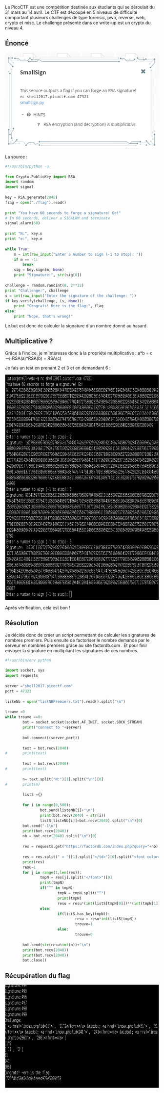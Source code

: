 Le PicoCTF est une compétition destinée aux étudiants qui se déroulait du 31 mars au 14 avril. Le CTF est découpé en 5 niveaux de difficulté comportant plusieurs challenges de type forensic, pwn, reverse, web, crypto et misc. Le challenge présenté dans ce write-up est un crypto du niveau 4.

<h2>Énoncé</h2>
<img class="size-full wp-image-759 aligncenter" src="smallsign1.png" alt="" width="518" height="314" />

La source :
```python 
#!/usr/bin/python -u                                              

from Crypto.PublicKey import RSA                                  
import random                                                     
import signal                                                     

key = RSA.generate(2048)                                          
flag = open("./flag").read()                                      

print "You have 60 seconds to forge a signature! Go!"             
# In 60 seconds, deliver a SIGALRM and terminate                  
signal.alarm(60)                                                  

print "N:", key.n                                                 
print "e:", key.e                                                 

while True:                                                       
    m = int(raw_input("Enter a number to sign (-1 to stop): "))   
    if m == -1:                                                   
        break                                                     
    sig = key.sign(m, None)                                       
    print "Signature:", str(sig[0])                               

challenge = random.randint(0, 2**32)                              
print "Challenge:", challenge                                     
s = int(raw_input("Enter the signature of the challenge: "))      
if key.verify(challenge, (s, None)):                              
    print "Congrats! Here is the flag:", flag                     
else:                                                             
    print "Nope, that's wrong!"
```

Le but est donc de calculer la signature d'un nombre donné au hasard.

<h2>Multiplicative ?</h2>
Grâce à l'indice, je m'intéresse donc à la propriété multiplicative : a*b = c ==&gt; RSA(a)*RSA(b) = RSA(c)

Je fais un test en prenant 2 et 3 et en demandant 6 :

<img class="alignnone size-full wp-image-808" src="smallsign2.png" alt="" width="901" height="734" />

Après vérification, cela est bon !


<h2>Résolution</h2>
Je décide donc de créer un script permettant de calculer les signatures de nombres premiers. Puis ensuite de factoriser le nombre demandé par le serveur en nombres premiers grâce au site factordb.com . Et pour finir envoyer la signature en multipliant les signatures de ces nombres.

```python 
#!/usr/bin/env python                                             
                                                                  
import socket, sys                                                
import requests                                                   
                                                                  
server ="shell2017.picoctf.com"                                   
port = 47321                                                      
                                                                  
listeNb = open("listNBPremiers.txt").read().split("\n")           
                                                                  
trouve =0                                                         
while trouve ==0:                                                 
        bot = socket.socket(socket.AF_INET, socket.SOCK_STREAM)   
        print("connect to "+server)                               
                                                                  
        bot.connect((server,port))                                
                                                                  
        text = bot.recv(2040)                                     
#       print(text)                                               
                                                                  
        text = bot.recv(2040)                                     
#       print(text)                                               
                                                                  
        n= text.split("N:")[1].split("\n")[0]                     
#       print(n)                                                  
                                                                  
        listS ={}                                                 
                                                                  
        for i in range(0,500):                                    
                bot.send(listeNb[i]+"\n")                         
                print(bot.recv(2040) + str(i))                    
                listS[listeNb[i]]=bot.recv(2040).split("\n")[0]   
        bot.send("-1\n")                                          
        print(bot.recv(2040))                                     
        nb = bot.recv(2040).split("\n")[0]                        
                                                                  
        res = requests.get("https://factordb.com/index.php?query="+nb).content                                                      
                                                                  
        res = res.split(" = ")[1].split("</td>")[0].split("<font color=\"#000000\">")                                               
        print(res)                                                
        resu=1                                                    
        for j in range(1,len(res)):                               
                tmpN = res[j].split("</font>")[0]                 
                print(tmpN)                                       
                if("^" in tmpN):                                  
                        tmpN = tmpN.split("^")                    
                        print(tmpN)                               
                        resu = resu*(int(listS[tmpN[0]])**(int(tmpN[1])))                                                           
                else:                                             
                        if(listS.has_key(tmpN)):                  
                                resu = resu*int(listS[tmpN])      
                                trouve=1                          
                        else:                                     
                                trouve=0                          
                                                                  
        bot.send(str(resu%int(n))+"\n")                           
        print(bot.recv(2040))                                     
        print(bot.recv(2040))                                     
        bot.close()
``` 
<h2>Récupération du flag</h2>

<img class="alignnone size-full wp-image-807" src="smallsign3.png" alt="" width="894" height="336" />